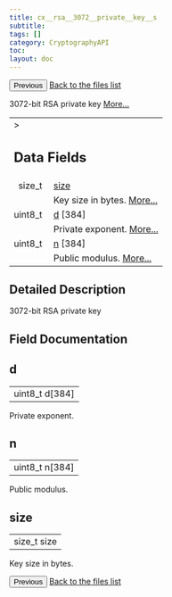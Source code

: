 ```yaml
---
title: cx__rsa__3072__private__key__s
subtitle:
tags: []
category: CryptographyAPI
toc:
layout: doc
---
```


<button class="uk-button uk-button-default uk-button-small uk-margin-medium-top" onclick="history.back()">Previous</button>
<a class="uk-button uk-button-default uk-button-small uk-margin-medium-top crypto-button" href="../../crypto-api/files">Back to the files list</a>


<p>3072-bit RSA private key  
 <a href="../cx__rsa__3072__private__key__s#details">More...</a></p>
<table class="memberdecls">
<tr class="heading"><td colspan="4">><h2 class="groupheader"><a name="pub-attribs"></a>
Data Fields</h2></td></tr>
<tr class="memitem:a854352f53b148adc24983a58a1866d66"><td class="memItemLeft" align="right" valign="top">size_t&#160;</td><td colspan="3" class="memItemRight" valign="bottom"><a class="el" href="../cx__rsa__3072__private__key__s#a854352f53b148adc24983a58a1866d66">size</a></td></tr>
<tr class="memdesc:a854352f53b148adc24983a58a1866d66"><td class="mdescLeft">&#160;</td><td colspan="3" class="mdescRight">Key size in bytes.  <a href="#a854352f53b148adc24983a58a1866d66">More...</a><br /></td></tr>
<tr class="memitem:ad7a55809e76384c6ff098a1e4bb41704"><td class="memItemLeft" align="right" valign="top">uint8_t&#160;</td><td colspan="3" class="memItemRight" valign="bottom"><a class="el" href="../cx__rsa__3072__private__key__s#ad7a55809e76384c6ff098a1e4bb41704">d</a> [384]</td></tr>
<tr class="memdesc:ad7a55809e76384c6ff098a1e4bb41704"><td class="mdescLeft">&#160;</td><td colspan="3" class="mdescRight">Private exponent.  <a href="#ad7a55809e76384c6ff098a1e4bb41704">More...</a><br /></td></tr>
<tr class="memitem:a133b4ebee86f35e4fe16fd8292d3963c"><td class="memItemLeft" align="right" valign="top">uint8_t&#160;</td><td colspan="3" class="memItemRight" valign="bottom"><a class="el" href="../cx__rsa__3072__private__key__s#a133b4ebee86f35e4fe16fd8292d3963c">n</a> [384]</td></tr>
<tr class="memdesc:a133b4ebee86f35e4fe16fd8292d3963c"><td class="mdescLeft">&#160;</td><td colspan="3" class="mdescRight">Public modulus.  <a href="#a133b4ebee86f35e4fe16fd8292d3963c">More...</a><br /></td></tr>
</table>
<a name="details" id="details"></a>

## Detailed Description

<div class="textblock"><p>3072-bit RSA private key </p>
</div><h2 class="groupheader">Field Documentation</h2>
<a id="ad7a55809e76384c6ff098a1e4bb41704"></a>
<h2 class="memtitle">d</h2>

<div class="memitem">
<div class="memproto">
      <table class="memname">
        <tr>
          <td class="memname">uint8_t d[384]</td>
        </tr>
      </table>
</div><div class="memdoc">

<p>Private exponent. </p>

</div>
</div>
<a id="a133b4ebee86f35e4fe16fd8292d3963c"></a>
<h2 class="memtitle">n</h2>

<div class="memitem">
<div class="memproto">
      <table class="memname">
        <tr>
          <td class="memname">uint8_t n[384]</td>
        </tr>
      </table>
</div><div class="memdoc">

<p>Public modulus. </p>

</div>
</div>
<a id="a854352f53b148adc24983a58a1866d66"></a>
<h2 class="memtitle">size</h2>

<div class="memitem">
<div class="memproto">
      <table class="memname">
        <tr>
          <td class="memname">size_t size</td>
        </tr>
      </table>
</div><div class="memdoc">

<p>Key size in bytes. </p>

</div>
</div>
<button class="uk-button uk-button-default uk-button-small uk-margin-medium-top" onclick="history.back()">Previous</button>
<a class="uk-button uk-button-default uk-button-small uk-margin-medium-top crypto-button" href="../../crypto-api/files">Back to the files list</a>
